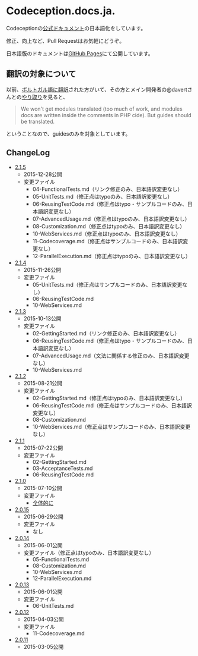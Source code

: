 # Codeception.docs.ja.

Codeceptionの[公式ドキュメント](https://github.com/Codeception/Codeception/tree/2.0/docs)の日本語化をしています。

修正、向上など、Pull Requestはお気軽にどうぞ。

日本語版のドキュメントは[GitHub Pages](http://piccagliani.github.io/Codeception.docs.ja_JP/)にて公開しています。

## 翻訳の対象について
以前、[ポルトガル語に翻訳](https://github.com/Codeception/docs.pt_BR)された方がいて、その方とメイン開発者の@davertさんとの[やり取り](https://github.com/Codeception/docs.pt_BR/issues/1#issue-19933969)を見ると、

> We won't get modules translated (too much of work, and modules docs are written inside the comments in PHP cide). But guides should be translated.

ということなので、guidesのみを対象としています。

## ChangeLog

- [2.1.5](http://piccagliani.github.io/Codeception.docs.ja_JP/)
  - 2015-12-28公開
  - 変更ファイル
    - 04-FunctionalTests.md（リンク修正のみ、日本語訳変更なし）
    - 05-UnitTests.md（修正点はtypoのみ、日本語訳変更なし）
    - 06-ReusingTestCode.md（修正点はtypo・サンプルコードのみ、日本語訳変更なし）
    - 07-AdvancedUsage.md（修正点はtypoのみ、日本語訳変更なし）
    - 08-Customization.md（修正点はtypoのみ、日本語訳変更なし）
    - 10-WebServices.md（修正点はtypoのみ、日本語訳変更なし）
    - 11-Codecoverage.md（修正点はサンプルコードのみ、日本語訳変更なし）
    - 12-ParallelExecution.md（修正点はtypoのみ、日本語訳変更なし）
- [2.1.4](http://piccagliani.github.io/Codeception.docs.ja_JP/2.1.4/)
  - 2015-11-26公開
  - 変更ファイル
    - 05-UnitTests.md（修正点はサンプルコードのみ、日本語訳変更なし）
    - 06-ReusingTestCode.md
    - 10-WebServices.md
- [2.1.3](http://piccagliani.github.io/Codeception.docs.ja_JP/2.1.3/)
  - 2015-10-13公開
  - 変更ファイル
    - 02-GettingStarted.md（リンク修正のみ、日本語訳変更なし）
    - 06-ReusingTestCode.md（修正点はtypo・サンプルコードのみ、日本語訳変更なし）
    - 07-AdvancedUsage.md（文法に関係する修正のみ、日本語訳変更なし）
    - 10-WebServices.md
- [2.1.2](http://piccagliani.github.io/Codeception.docs.ja_JP/2.1.2/)
  - 2015-08-21公開
  - 変更ファイル
    - 02-GettingStarted.md（修正点はtypoのみ、日本語訳変更なし）
    - 06-ReusingTestCode.md（修正点はサンプルコードのみ、日本語訳変更なし）
    - 08-Customization.md
    - 10-WebServices.md（修正点はサンプルコードのみ、日本語訳変更なし）
- [2.1.1](http://piccagliani.github.io/Codeception.docs.ja_JP/2.1.1/)
  - 2015-07-22公開
  - 変更ファイル
    - 02-GettingStarted.md
    - 03-AcceptanceTests.md
    - 06-ReusingTestCode.md
- [2.1.0](http://piccagliani.github.io/Codeception.docs.ja_JP/2.1.0/)
  - 2015-07-10公開
  - 変更ファイル
    - [全体的に](https://github.com/piccagliani/Codeception.docs.ja_JP/pull/24/files)
- [2.0.15](http://piccagliani.github.io/Codeception.docs.ja_JP/2.0.15/)
  - 2015-06-29公開
  - 変更ファイル
    - なし
- [2.0.14](http://piccagliani.github.io/Codeception.docs.ja_JP/2.0.14/)
  - 2015-06-01公開
  - 変更ファイル（修正点はtypoのみ、日本語訳変更なし）
    - 05-FunctionalTests.md
    - 08-Customization.md
    - 10-WebServices.md
    - 12-ParallelExecution.md
- [2.0.13](http://piccagliani.github.io/Codeception.docs.ja_JP/2.0.13/)
  - 2015-06-01公開
  - 変更ファイル
    - 06-UnitTests.md
- [2.0.12](http://piccagliani.github.io/Codeception.docs.ja_JP/2.0.12/)
  - 2015-04-03公開
  - 変更ファイル
    - 11-Codecoverage.md
- [2.0.11](http://piccagliani.github.io/Codeception.docs.ja_JP/2.0.11/)
  - 2015-03-05公開
